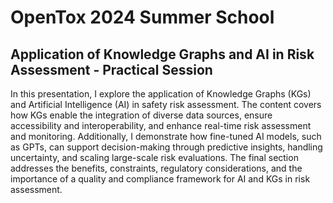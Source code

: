 # OpenTox 2024 Summer School

## Application of Knowledge Graphs and AI in Risk Assessment - Practical Session

In this presentation, I explore the application of Knowledge Graphs (KGs) and Artificial Intelligence (AI) in safety risk assessment. The content covers how KGs enable the integration of diverse data sources, ensure accessibility and interoperability, and enhance real-time risk assessment and monitoring. Additionally, I demonstrate how fine-tuned AI models, such as GPTs, can support decision-making through predictive insights, handling uncertainty, and scaling large-scale risk evaluations. The final section addresses the benefits, constraints, regulatory considerations, and the importance of a quality and compliance framework for AI and KGs in risk assessment.


